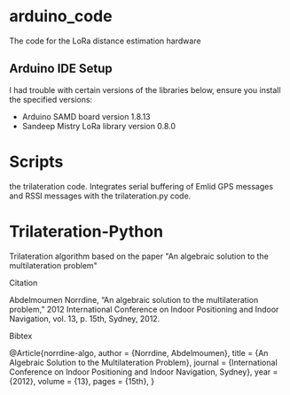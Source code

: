 # arduino_code
The code for the LoRa distance estimation hardware
## Arduino IDE Setup
I had trouble with certain versions of the libraries below, ensure you install the specified versions:
- Arduino SAMD board version 1.8.13 
- Sandeep Mistry LoRa library version 0.8.0 
# Scripts
the trilateration code. Integrates serial buffering of Emlid GPS messages and RSSI messages with the trilateration.py code.

# Trilateration-Python
Trilateration algorithm based on the paper "An algebraic solution to the multilateration problem"

Citation

Abdelmoumen Norrdine, “An algebraic solution to the multilateration problem,” 2012 International Conference on Indoor Positioning and Indoor Navigation, vol. 13, p. 15th, Sydney, 2012.

Bibtex

@Article{norrdine-algo, author = {Norrdine, Abdelmoumen}, title = {An Algebraic Solution to the Multilateration Problem}, journal = {International Conference on Indoor Positioning and Indoor Navigation, Sydney}, year = {2012}, volume = {13}, pages = {15th}, }
